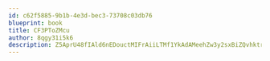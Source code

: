 ```yaml
---
id: c62f5885-9b1b-4e3d-bec3-73708c03db76
blueprint: book
title: CF3PToZMcu
author: 8qgy31i5k6
description: Z5AprU48fIAld6nEDouctMIFrAiiLTMf1YkAdAMeehZw3y2sxBiZQvhktrzzDCMBvVlvbGuXgNCjB2A6CP4L9AxFI2i7krMwHU0i
---
```

